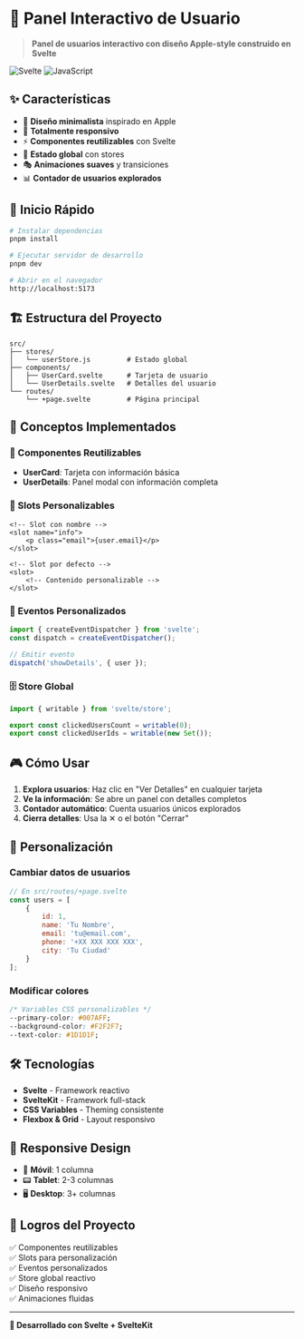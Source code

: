 # 🎯 Panel Interactivo de Usuario

> **Panel de usuarios interactivo con diseño Apple-style construido en Svelte**

![Svelte](https://img.shields.io/badge/Svelte-FF3E00?style=for-the-badge&logo=svelte&logoColor=white)
![JavaScript](https://img.shields.io/badge/JavaScript-F7DF1E?style=for-the-badge&logo=javascript&logoColor=black)

## ✨ Características

- 🎨 **Diseño minimalista** inspirado en Apple
- 📱 **Totalmente responsivo** 
- ⚡ **Componentes reutilizables** con Svelte
- 🔄 **Estado global** con stores
- 🎭 **Animaciones suaves** y transiciones
- 📊 **Contador de usuarios explorados**

## 🚀 Inicio Rápido

```bash
# Instalar dependencias
pnpm install

# Ejecutar servidor de desarrollo
pnpm dev

# Abrir en el navegador
http://localhost:5173
```

## 🏗️ Estructura del Proyecto

```
src/
├── stores/
│   └── userStore.js         # Estado global
├── components/
│   ├── UserCard.svelte      # Tarjeta de usuario
│   └── UserDetails.svelte   # Detalles del usuario
└── routes/
    └── +page.svelte         # Página principal
```

## 🎯 Conceptos Implementados

### 🧩 Componentes Reutilizables
- **UserCard**: Tarjeta con información básica
- **UserDetails**: Panel modal con información completa

### 🎪 Slots Personalizables
```svelte
<!-- Slot con nombre -->
<slot name="info">
    <p class="email">{user.email}</p>
</slot>

<!-- Slot por defecto -->
<slot>
    <!-- Contenido personalizable -->
</slot>
```

### 📡 Eventos Personalizados
```javascript
import { createEventDispatcher } from 'svelte';
const dispatch = createEventDispatcher();

// Emitir evento
dispatch('showDetails', { user });
```

### 🗄️ Store Global
```javascript
import { writable } from 'svelte/store';

export const clickedUsersCount = writable(0);
export const clickedUserIds = writable(new Set());
```

## 🎮 Cómo Usar

1. **Explora usuarios**: Haz clic en "Ver Detalles" en cualquier tarjeta
2. **Ve la información**: Se abre un panel con detalles completos
3. **Contador automático**: Cuenta usuarios únicos explorados
4. **Cierra detalles**: Usa la ✕ o el botón "Cerrar"

## 🎨 Personalización

### Cambiar datos de usuarios
```javascript
// En src/routes/+page.svelte
const users = [
    {
        id: 1,
        name: 'Tu Nombre',
        email: 'tu@email.com',
        phone: '+XX XXX XXX XXX',
        city: 'Tu Ciudad'
    }
];
```

### Modificar colores
```css
/* Variables CSS personalizables */
--primary-color: #007AFF;
--background-color: #F2F2F7;
--text-color: #1D1D1F;
```

## 🛠️ Tecnologías

- **Svelte** - Framework reactivo
- **SvelteKit** - Framework full-stack
- **CSS Variables** - Theming consistente
- **Flexbox & Grid** - Layout responsivo

## 📱 Responsive Design

- 📱 **Móvil**: 1 columna
- 📟 **Tablet**: 2-3 columnas  
- 🖥️ **Desktop**: 3+ columnas

## 🎯 Logros del Proyecto

✅ Componentes reutilizables  
✅ Slots para personalización  
✅ Eventos personalizados  
✅ Store global reactivo  
✅ Diseño responsivo  
✅ Animaciones fluidas  

---

**🚀 Desarrollado con Svelte + SvelteKit**

